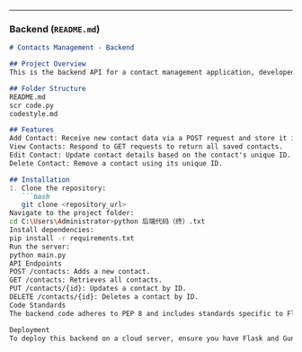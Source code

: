 ---

### Backend (`README.md`)

```markdown
# Contacts Management - Backend

## Project Overview
This is the backend API for a contact management application, developed with Flask. The API enables CRUD operations on contact data and allows the frontend to add, view, update, and delete contact information stored on the server.

## Folder Structure
README.md
scr code.py
codestyle.md

## Features
Add Contact: Receive new contact data via a POST request and store it in the server.
View Contacts: Respond to GET requests to return all saved contacts.
Edit Contact: Update contact details based on the contact's unique ID.
Delete Contact: Remove a contact using its unique ID.

## Installation
1. Clone the repository:
   ```bash
   git clone <repository_url>
Navigate to the project folder:
cd C:\Users\Administrator>python 后端代码（终）.txt
Install dependencies:
pip install -r requirements.txt
Run the server:
python main.py
API Endpoints
POST /contacts: Adds a new contact.
GET /contacts: Retrieves all contacts.
PUT /contacts/{id}: Updates a contact by ID.
DELETE /contacts/{id}: Deletes a contact by ID.
Code Standards
The backend code adheres to PEP 8 and includes standards specific to Flask as described in codestyle.md.

Deployment
To deploy this backend on a cloud server, ensure you have Flask and Gunicorn (or another WSGI server) configured.

